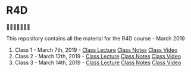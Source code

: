 # R4D

🎉🎈🎂🍾🎊🍻💃

This repository contains all the material for the R4D course - March 2019

1. Class 1 - March 7th, 2019 - [Class Lecture]() [Class Notes]() [Class Video]()
2. Class 2 - March 12th, 2019 - [Class Lecture]() [Class Notes]() [Class Video]()
3. Class 3 - March 14th, 2019 - [Class Lecture]() [Class Notes]() [Class Video]()
